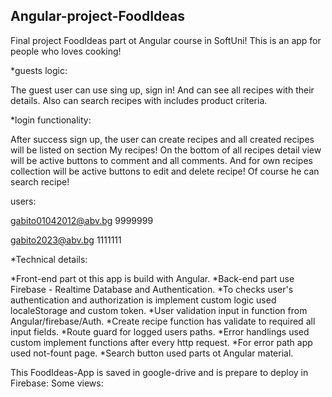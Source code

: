 ## Angular-project-FoodIdeas

Final project FoodIdeas part ot Angular course in SoftUni!
This is an app for people who loves cooking!

*guests logic:

The guest user can use sing up, sign in!
And can see all recipes with their details.
Also can search recipes with includes product criteria.

*login functionality:

After success sign up, the user can create recipes and all created recipes will be listed on section My recipes!
On the bottom of all recipes detail view will be active buttons to comment and all comments.
And for own recipes collection will be active buttons to edit and delete recipe!
Of course he can search recipe!

users:

gabito01042012@abv.bg 
9999999

gabito2023@abv.bg
1111111


*Technical details:

*Front-end part ot this app is build with Angular.
*Back-end part use Firebase - Realtime Database and Authentication.
*To checks user's authentication and authorization is implement custom logic used localeStorage and custom token.
*User validation input in function from Angular/firebase/Auth.
*Create recipe function has validate to required all input fields.
*Route guard for logged users paths.
*Error handlings used custom implement functions after every http request. 
*For error path app used not-fount page.
*Search button used parts ot Angular material.


This FoodIdeas-App is saved in google-drive and is prepare to deploy in Firebase:
Some views:








